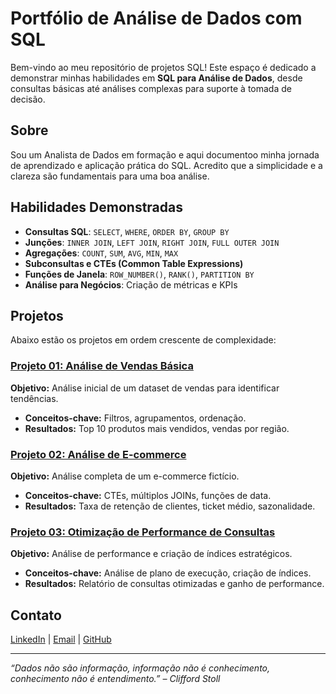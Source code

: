 # Portfólio de Análise de Dados com SQL

Bem-vindo ao meu repositório de projetos SQL! Este espaço é dedicado a demonstrar minhas habilidades em **SQL para Análise de Dados**, desde consultas básicas até análises complexas para suporte à tomada de decisão.

## Sobre

Sou um Analista de Dados em formação e aqui documentoo minha jornada de aprendizado e aplicação prática do SQL. Acredito que a simplicidade e a clareza são fundamentais para uma boa análise.

## Habilidades Demonstradas

- **Consultas SQL**: `SELECT`, `WHERE`, `ORDER BY`, `GROUP BY`
- **Junções**: `INNER JOIN`, `LEFT JOIN`, `RIGHT JOIN`, `FULL OUTER JOIN`
- **Agregações**: `COUNT`, `SUM`, `AVG`, `MIN`, `MAX`
- **Subconsultas e CTEs (Common Table Expressions)**
- **Funções de Janela**: `ROW_NUMBER()`, `RANK()`, `PARTITION BY`
- **Análise para Negócios**: Criação de métricas e KPIs

## Projetos

Abaixo estão os projetos em ordem crescente de complexidade:

### [Projeto 01: Análise de Vendas Básica](/01-projeto-basico)
**Objetivo:** Análise inicial de um dataset de vendas para identificar tendências.
- **Conceitos-chave:** Filtros, agrupamentos, ordenação.
- **Resultados:** Top 10 produtos mais vendidos, vendas por região.

### [Projeto 02: Análise de E-commerce](/02-projeto-intermediario)
**Objetivo:** Análise completa de um e-commerce fictício.
- **Conceitos-chave:** CTEs, múltiplos JOINs, funções de data.
- **Resultados:** Taxa de retenção de clientes, ticket médio, sazonalidade.

### [Projeto 03: Otimização de Performance de Consultas](/03-projeto-avancado)
**Objetivo:** Análise de performance e criação de índices estratégicos.
- **Conceitos-chave:** Análise de plano de execução, criação de índices.
- **Resultados:** Relatório de consultas otimizadas e ganho de performance.

## Contato

[LinkedIn](www.linkedin.com/in/matheusdinizsilva) | [Email](matheus.dinizbrito@gmail.com) | [GitHub](github.com/Matheus-Diniz-Silva)

---

*“Dados não são informação, informação não é conhecimento, conhecimento não é entendimento.” – Clifford Stoll*
